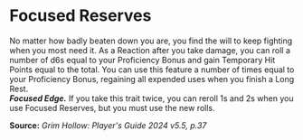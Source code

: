 # Focused Reserves

No matter how badly beaten down you are, you find the will to keep fighting when you most need it. As a Reaction after you take damage, you can roll a number of d6s equal to your Proficiency Bonus and gain Temporary Hit Points equal to the total. You can use this feature a number of times equal to your Proficiency Bonus, regaining all expended uses when you finish a Long Rest.  
***Focused Edge.*** If you take this trait twice, you can reroll 1s and 2s when you use Focused Reserves, but you must use the new rolls.

**Source:** *Grim Hollow: Player's Guide 2024 v5.5, p.37*